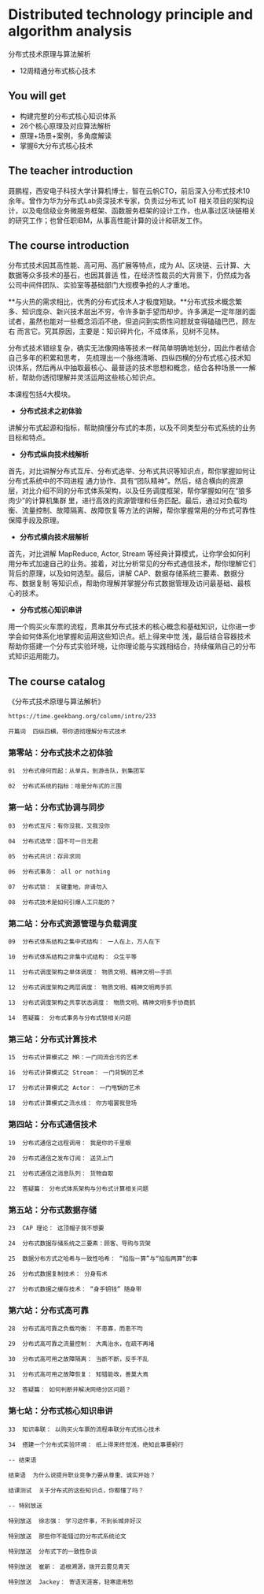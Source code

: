 # Distributed technology principle and algorithm analysis

分布式技术原理与算法解析

+ 12周精通分布式核心技术

## You will get

+ 构建完整的分布式核心知识体系
+ 26个核心原理及对应算法解析
+ 原理+场景+案例，多角度解读
+ 掌握6大分布式核心技术

## The teacher introduction

聂鹏程，西安电子科技大学计算机博士，智在云帆CTO，前后深入分布式技术10余年。曾作为华为分布式Lab资深技术专家，负责过分布式 IoT 相关项目的架构设计，以及电信级业务微服务框架、函数服务框架的设计工作，也从事过区块链相关的研究工作；也曾任职IBM，从事高性能计算的设计和研发工作。

## The course introduction

分布式技术因其高性能、高可用、高扩展等特点，成为 AI、区块链、云计算、大数据等众多技术的基石，也因其普适 性，在经济性裁员的大背景下，仍然成为各公司中间件团队、实验室等基础部门大规模争抢的人才重地。

**与火热的需求相比，优秀的分布式技术人才极度短缺。**分布式技术概念繁多、知识庞杂、新兴技术层出不穷，令许多新手望而却步。许多满足一定年限的面试者，虽然也能对一些概念滔滔不绝，但追问到实质性问题就变得磕磕巴巴，顾左右 而言它。究其原因，主要是：知识碎片化，不成体系，见树不见林。

分布式技术错综复杂，确实无法像网络等技术一样简单明确地划分，因此作者结合自己多年的积累和思考， 先梳理出一个脉络清晰、四纵四横的分布式核心技术知识体系，然后再从中抽取最核心、最普适的技术思想和概念，结合各种场景一一解析，帮助你透彻理解并灵活运用这些核心知识点。

本课程包括4大模块。

+ **分布式技术之初体验**

讲解分布式起源和指标，帮助搞懂分布式的本质，以及不同类型分布式系统的业务目标和特点。

+ **分布式纵向技术线解析**

首先，对比讲解分布式互斥、分布式选举、分布式共识等知识点，帮你掌握如何让分布式系统中的不同进程 通力协作、具有“团队精神”。然后，结合横向的资源层，对比介绍不同的分布式体系架构，以及任务调度框架，帮你掌握如何在“狼多肉少”的计算机集群 里，进行高效的资源管理和任务匹配。最后，通过对负载均衡、流量控制、故障隔离、故障恢复等方法的讲解，帮你掌握常用的分布式可靠性保障手段及原理。

+ **分布式横向技术层解析**

首先，对比讲解 MapReduce, Actor, Stream 等经典计算模式，让你学会如何利用分布式加速自己的业务。接着，对比分析常见的分布式通信技术，帮你理解它们背后的原理，以及如何选型。最后，讲解 CAP、数据存储系统三要素、数据分布、数据复制 等知识点，帮助你理解并掌握分布式数据管理及访问最基础、最核心的技术。

+ **分布式核心知识串讲**

用一个购买火车票的流程，贯串其分布式技术的核心概念和基础知识，让你进一步学会如何体系化地掌握和运用这些知识点。纸上得来中觉 浅，最后结合容器技术帮助你搭建一个分布式实验环境，让你理论能与实践相结合，持续催熟自己的分布式知识运用能力。

## The course catalog

《分布式技术原理与算法解析》

```
https://time.geekbang.org/column/intro/233
```

```
开篇词  四纵四横，带你透彻理解分布式技术
```

### 第零站：分布式技术之初体验
```
01  分布式缘何而起：从单兵，到游击队，到集团军

02  分布式系统的指标：啥是分布式的三围

```

### 第一站：分布式协调与同步
```
03  分布式互斥：有你没我，又我没你

04  分布式选举：国不可一日无君

05  分布式共识：存异求同

06  分布式事务： all or nothing

07  分布式锁： 关键重地，非请勿入

08  分布式技术是如何引爆人工只能的？

```

### 第二站：分布式资源管理与负载调度
```
09  分布式体系结构之集中式结构： 一人在上，万人在下

10  分布式体系结构之非集中式结构： 众生平等

11  分布式调度架构之单体调度： 物质文明、精神文明一手抓

12  分布式调度架构之两层调度： 物质文明、精神文明两手抓

13  分布式调度架构之共享状态调度： 物质文明、精神文明多手协商抓

14  答疑篇： 分布式事务与分布式锁相关问题

```

### 第三站：分布式计算技术
```
15  分布式计算模式之 MR：一门同流合污的艺术

16  分布式计算模式之 Stream： 一门背锅的艺术

17  分布式计算模式之 Actor： 一门甩锅的艺术

18  分布式计算模式之流水线： 你方唱罢我登场

```

### 第四站：分布式通信技术
```
19  分布式通信之远程调用： 我是你的千里眼

20  分布式通信之发布订阅： 送货上门

21  分布式通信之消息队列： 货物自取

22  答疑篇： 分布式体系架构与分布式计算相关问题

```

### 第五站：分布式数据存储
```
23  CAP 理论： 这顶帽子我不想要

24  分布式数据存储系统之三要素：顾客、导购与货架

25  数据分布方式之哈希与一致性哈希： “掐指一算”与“掐指两算”的事

26  分布式数据复制技术： 分身有术

27  分布式数据之缓存技术： “身手钥钱” 随身带

```

### 第六站：分布式高可靠
```
28  分布式高可靠之负载均衡： 不患寡，而患不均

29  分布式高可靠之流量控制： 大禹治水，在疏不再堵

30  分布式高可用之故障隔离： 当断不断，反手不乱

31  分布式高可用之故障恢复： 知错能改，善莫大焉

32  答疑篇： 如何判断并解决网络分区问题？

```

### 第七站：分布式核心知识串讲
```
33  知识串联： 以购买火车票的流程串联分布式核心技术

34  搭建一个分布式实验环境： 纸上得来终觉浅，绝知此事要躬行

-- 结束语

结束语  为什么说提升职业竞争力要从尊重、诚实开始？

结课测试  关于分布式的这些知识点，你都懂了吗？

-- 特别放送

特别放送  徐志强： 学习这件事，不到长城非好汉

特别放送  那些你不能错过的分布式系统论文

特别放送  分布式下的一致性杂谈

特别放送  崔新： 追根溯源，拨开云雾见青天

特别放送  Jackey： 寄语天涯客，轻寒底用愁


```

